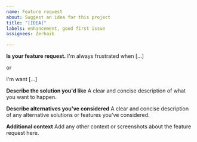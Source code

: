 ```yaml
---
name: Feature request
about: Suggest an idea for this project
title: "[IDEA]"
labels: enhancement, good first issue
assignees: Zerbaib

---
```


**Is your feature request.**
I'm always frustrated when [...]

or

I'm want [...]

**Describe the solution you'd like**
A clear and concise description of what you want to happen.

**Describe alternatives you've considered**
A clear and concise description of any alternative solutions or features you've considered.

**Additional context**
Add any other context or screenshots about the feature request here.
